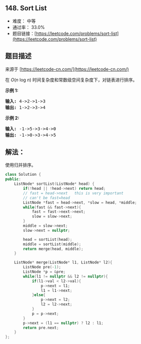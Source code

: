 ## 148. Sort List

- 难度： 中等
- 通过率： 33.0%
- 题目链接：[https://leetcode.com/problems/sort-list](https://leetcode.com/problems/sort-list)


## 题目描述

来源于 [https://leetcode-cn.com/](https://leetcode-cn.com/)

<p>在&nbsp;<em>O</em>(<em>n</em>&nbsp;log&nbsp;<em>n</em>) 时间复杂度和常数级空间复杂度下，对链表进行排序。</p>

<p><strong>示例 1:</strong></p>

<pre><strong>输入:</strong> 4-&gt;2-&gt;1-&gt;3
<strong>输出:</strong> 1-&gt;2-&gt;3-&gt;4
</pre>

<p><strong>示例 2:</strong></p>

<pre><strong>输入:</strong> -1-&gt;5-&gt;3-&gt;4-&gt;0
<strong>输出:</strong> -1-&gt;0-&gt;3-&gt;4-&gt;5</pre>


## 解法：


使用归并排序。

```cpp
class Solution {
public:
    ListNode* sortList(ListNode* head) {
        if(!head || !head->next) return head;
        // fast = head->next   this is very important
        // can't be fast=head
        ListNode *fast = head->next, *slow = head, *middle;
        while(fast && fast->next){
            fast = fast->next->next;
            slow = slow->next;
        }
        middle = slow->next;
        slow->next = nullptr;

        head = sortList(head);
        middle = sortList(middle);
        return merge(head, middle);
    }

    ListNode* merge(ListNode* l1, ListNode* l2){
        ListNode pre(-1);
        ListNode *p = &pre;
        while(l1 != nullptr && l2 != nullptr){
            if(l1->val < l2->val){
                p->next = l1;
                l1 = l1->next;
            }else{
                p->next = l2;
                l2 = l2->next;
            }
            p = p->next;
        }
        p->next = (l1 == nullptr) ? l2 : l1;
        return pre.next;
    }
};
```
